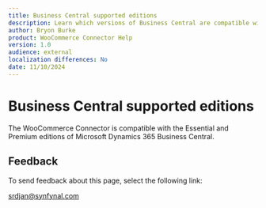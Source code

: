 ```yaml
---
title: Business Central supported editions
description: Learn which versions of Business Central are compatible with the WooCommerce Connector.
author: Bryon Burke
product: WooCommerce Connector Help
version: 1.0
audience: external
localization differences: No
date: 11/10/2024
---
```


<!-- markdownlint-disable MD006 MD007 MD009 MD024 MD025 MD033 -->
<!--// cspell:ignore  markdownlint allowfullscreen keyframes -->

# Business Central supported editions

The WooCommerce Connector is compatible with the Essential and Premium editions of Microsoft Dynamics 365 Business Central.

## Feedback

To send feedback about this page, select the following link:

[srdjan@synfynal.com](mailto:srdjan@synfynal.com?subject=Documentation%20Feedback%20Product%20Docs:%20business-central-supported-editions)
